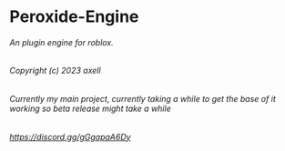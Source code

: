# Peroxide-Engine
###### An plugin engine for roblox.
###### Copyright (c) 2023 axell
###### Currently my main project, currently taking a while to get the base of it working so beta release might take a while
###### https://discord.gg/gGgapaA6Dy
